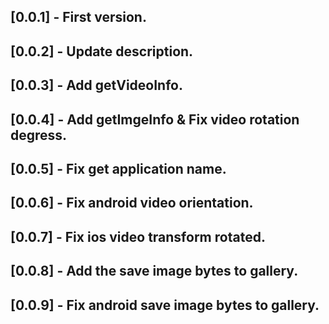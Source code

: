 ## [0.0.1] - First version.
## [0.0.2] - Update description.
## [0.0.3] - Add getVideoInfo.
## [0.0.4] - Add getImgeInfo & Fix video rotation degress.
## [0.0.5] - Fix get application name.
## [0.0.6] - Fix android video orientation.
## [0.0.7] - Fix ios video transform rotated.
## [0.0.8] - Add the save image bytes to gallery.
## [0.0.9] - Fix android save image bytes to gallery.
